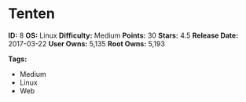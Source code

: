 # Tenten

**ID:** 8
**OS:** Linux
**Difficulty:** Medium
**Points:** 30
**Stars:** 4.5
**Release Date:** 2017-03-22
**User Owns:** 5,135
**Root Owns:** 5,193

**Tags:**
- Medium
- Linux
- Web

